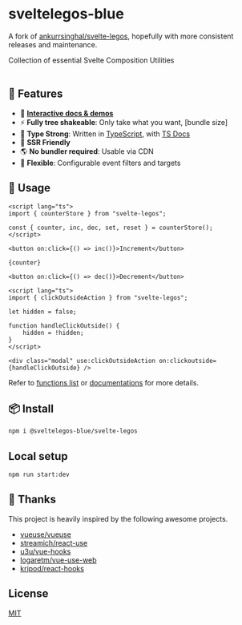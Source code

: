 # sveltelegos-blue

A fork of [ankurrsinghal/svelte-legos](https://github.com/ankurrsinghal/svelte-legos), hopefully with more consistent releases and maintenance.

Collection of essential Svelte Composition Utilities
<br>
<br>

## 🚀 Features

- 🎪 [**Interactive docs & demos**](https://sveltelegos-blue.vercel.app)
- ⚡ **Fully tree shakeable**: Only take what you want, [bundle size]
- 🦾 **Type Strong**: Written in [TypeScript](https://www.typescriptlang.org/), with [TS Docs](https://github.com/microsoft/tsdoc)
- 🔋 **SSR Friendly**
- 🌎 **No bundler required**: Usable via CDN
- 🔩 **Flexible**: Configurable event filters and targets

## 🦄 Usage

```svelte
<script lang="ts">
import { counterStore } from "svelte-legos";

const { counter, inc, dec, set, reset } = counterStore();
</script>

<button on:click={() => inc()}>Increment</button>

{counter}

<button on:click={() => dec()}>Decrement</button>
```

```svelte
<script lang="ts">
import { clickOutsideAction } from "svelte-legos";

let hidden = false;

function handleClickOutside() {
	hidden = !hidden;
}
</script>

<div class="modal" use:clickOutsideAction on:clickoutside={handleClickOutside} />
```

Refer to [functions list](https://svelte-legos.surge.sh/guides) or [documentations](https://svelte-legos.surge.sh) for more details.

## 📦 Install

```bash
npm i @sveltelegos-blue/svelte-legos
```

## Local setup

```bash
npm run start:dev
```

## 🌸 Thanks

This project is heavily inspired by the following awesome projects.

- [vueuse/vueuse](https://github.com/vueuse/vueuse)
- [streamich/react-use](https://github.com/streamich/react-use)
- [u3u/vue-hooks](https://github.com/u3u/vue-hooks)
- [logaretm/vue-use-web](https://github.com/logaretm/vue-use-web)
- [kripod/react-hooks](https://github.com/kripod/react-hooks)

## License

[MIT](LICENSE.md)
